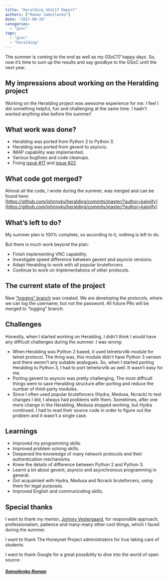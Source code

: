 ```yaml
---
title: "Heralding GSoC17 Report"
authors: ["Roman Samoilenko"]
date: "2017-08-28"
categories: 
  - "gsoc"
tags: 
  - "gsoc"
  - "heralding"
---
```


The summer is coming to the end as well as my GSoC17 happy days. So, now it’s time to sum up the results and say goodbye to the GSoC until the next year.

## My impressions about working on the Heralding project

Working on the Heralding project was awesome experience for me. I feel I did something helpful, fun and challenging at the same time. I hadn’t wanted anything else before the summer!

## What work was done?

- Heralding was ported from Python 2 to Python 3.
- Heralding was ported from gevent to asyncio.
- IMAP capability was implemented.
- Various bugfixes and code cleanups.
- Fixing [issue #17](https://github.com/johnnykv/heralding/issues/17) and [issue #22](https://github.com/johnnykv/heralding/issues/22)

## What code got merged?

Almost all the code, I wrote during the summer, was merged and can be found here:  
[https://github.com/johnnykv/heralding/commits/master/?author=kajojify](https://github.com/johnnykv/heralding/commits/master/?author=kajojify)

## What’s left to do?

  

My summer plan is 100% complete, so according to it, nothing is left to do.  
  
But there is much work beyond the plan:  

- Finish implementing VNC capability. 
- Investigate speed difference between gevent and asyncio versions.
- Adapt Heralding to work with all popular bruteforcers.
- Continue to work on implementations of other protocols.

## The current state of the project

New [“logging” branch](https://github.com/johnnykv/heralding/tree/logging) was created. We are developing the protocols, where we can log the username, but not the password. All future PRs will be merged to “logging” branch.  

## Challenges

Honestly, when I started working on Heralding, I didn’t think I would have any difficult challenges during the summer. I was wrong:  

  
- When Heralding was Python 2 based, it used telnetsrvlib module for telnet protocol. The thing was, this module didn’t have Python 3 version and there weren’t any suitable analogues. So, when I started porting Heralding to Python 3, I had to port telnetsrvlib as well. It wasn’t easy for me.
- Porting gevent to asyncio was pretty challenging. The most difficult things were to save Heralding structure after porting and reduce the number of third-party modules.
- Since I often used popular bruteforcers (Hydra, Medusa, Ncrack) to test changes I did, I always had problems with them. Sometimes, after one more change in the Heralding, Medusa stopped working, but Hydra continued. I had to read their source code in order to figure out the problem and it wasn't a single case.

## Learnings

- Improved my programming skills.
- Improved problem solving skills.
- Deepened the knowledge of many network protocols and their authentication mechanisms.
- Knew the details of difference between Python 2 and Python 3.
- Learnt a lot about gevent, asyncio and asynchronous programming in general.
- Got acquainted with Hydra, Medusa and Ncrack bruteforcers, using them for legal purposes.
- Improved English and communicating skills.

## Special thanks

I want to thank my mentor, [Johnny Vestergaard](https://www.linkedin.com/in/johnnykv), for responsible approach, professionalism, patience and many-many other cool things, which I faced during the summer.  

I want to thank The Honeynet Project administrators for true taking care of students.  

I want to thank Google for a great possibility to dive into the world of open source.  

##### [Samoilenko Roman](https://www.linkedin.com/in/roman-samoilenko-ab041114a)
